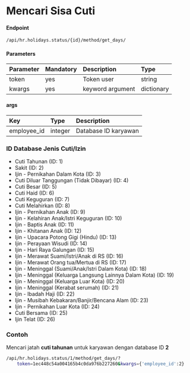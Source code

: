 # Mencari Sisa Cuti

#### Endpoint
```bash
/api/hr.holidays.status/{id}/method/get_days/
```

#### Parameters


| Parameter   | Mandatory | Description                          | Type         |
| :--------   | :-------- | :----------                          | :----------- |
| token       | yes       | Token user                           | string       |
| kwargs | yes       | keyword argument     | dictionary   |



#### args


| Key               | Type                     | Description                                                                            |
| :---              | :---                     | :---                                                                                   |
| employee_id              | integer                   | Database ID karyawan

### ID Database Jenis Cuti/Izin

* Cuti Tahunan (ID: 1)
* Sakit (ID: 2)
* Ijin - Pernikahan Dalam Kota (ID: 3)
* Cuti Diluar Tanggungan (Tidak Dibayar) (ID: 4)
* Cuti Besar (ID: 5)
* Cuti Haid (ID: 6)
* Cuti Keguguran (ID: 7)
* Cuti Melahirkan (ID: 8)
* Ijin - Pernikahan Anak (ID: 9)
* Ijin - Kelahiran Anak/Istri Keguguran (ID: 10)
* Ijin - Baptis Anak (ID: 11)
* Ijin - Khitanan Anak (ID: 12)
* Ijin - Upacara Potong Gigi (Hindu) (ID: 13)
* Ijin - Perayaan Wisudi (ID: 14)
* Ijin - Hari Raya Galungan (ID: 15)
* Ijin - Merawat Suami/Istri/Anak di RS (ID: 16)
* Ijin - Merawat Orang tua/Mertua di RS (ID: 17)
* Ijin - Meninggal (Suami/Anak/Istri  Dalam Kota) (ID: 18)
* Ijin - Meninggal (Keluarga Langsung Lainnya Dalam Kota) (ID: 19)
* Ijin - Meninggal (Keluarga Luar Kota) (ID: 20)
* Ijin - Meninggal (Kerabat serumah) (ID: 21)
* Ijin - Ibadah Haji (ID: 22)
* Ijin - Musibah Kebakaran/Banjir/Bencana Alam (ID: 23)
* Ijin - Pernikahan Luar Kota (ID: 24)
* Cuti Bersama (ID: 25)
* Ijin Telat (ID: 26)

### Contoh

Mencari jatah **cuti tahunan** untuk karyawan dengan database ID **2**

```bash
/api/hr.holidays.status/1/method/get_days/?
	token=1ec448c54a004165b4c0da976b227260&kwargs={'employee_id':2}
```
